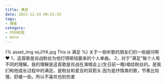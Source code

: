 ```yaml
---
title: 满足
date: 2023-12-24 09:25:33
tags:
- 博客
category:
- 代码和我
- more
---
```

{% asset_img wjJlYA.jpg This is 满足 %}
关于一些听歌的朋友们的一些疑问啊❤
1，这首歌是肖战粉丝为他打榜砸钱赢来的个人单曲。
2，对于“满足”每个人有不同的理解。我的理解是这首歌是肖战在演唱会上(生日前一晚)唱给粉丝的。是我们和他成长过程中的满足。是粉丝和爱豆的双箭头
因为是抒情类的歌，节奏比较慢，舒缓一些。所以不喜欢也别伤害